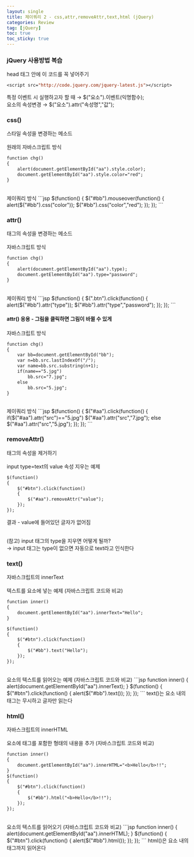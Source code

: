 ```yaml
---
layout: single
title: 제이쿼리 2 - css,attr,removeAttr,text,html (jQuery)
categories: Review
tag: [jQuery]
toc: true
toc_sticky: true
---
```


### jQuery 사용방법 복습
head 태그 안에 이 코드를 꼭 넣어주기
```jsp
<script src="http://code.jquery.com/jquery-latest.js"></script>
```
특정 이벤트 시 실행하고자 할 때 → $("요소").이벤트(익명함수); <br/>
요소의 속성변경 → $("요소").attr("속성명","값");

### css()
스타일 속성을 변경하는 메소드 <br/>
<br/>
원래의 자바스크립트 방식
```jsp
function chg()
{
	alert(document.getElementById("aa").style.color);
	document.getElementById("aa").style.color="red";
}
```
<br/>
제이쿼리 방식
```jsp
$(function()
{
	$("#bb").mouseover(function()
	{
		alert($("#bb").css("color"));
		$("#bb").css("color","red");
	});
});
```

### attr()
태그의 속성을 변경하는 메소드 <br/>
<br/>
자바스크립트 방식
```jsp
function chg()
{
	alert(document.getElementById("aa").type);
	document.getElementById("aa").type="password";
}
```
<br/>
제이쿼리 방식
```jsp
$(function()
{
	$(".btn").click(function()
	{
		alert($("#bb").attr("type"));
		$("#bb").attr("type","password");
	});
});
```

#### attr() 응용 - 그림을 클릭하면 그림이 바뀔 수 있게
자바스크립트 방식
```jsp
function chg()
{
	var bb=document.getElementById("bb");
	var n=bb.src.lastIndexOf("/");
	var name=bb.src.substring(n+1);
	if(name=="5.jpg")
		bb.src="7.jpg";
	else
		bb.src="5.jpg";
}
```
<br/>
제이쿼리 방식
```jsp
$(function()
{
	$("#aa").click(function()
	{
		if($("#aa").attr("src")=="5.jpg")
			$("#aa").attr("src","7.jpg");
		else
			$("#aa").attr("src","5.jpg");
	});
});
```

### removeAttr()
태그의 속성을 제거하기 <br/>
<br/>
input type=text의 value 속성 지우는 예제
```jsp
$(function()
{
	$("#btn").click(function()
	{
		$("#aa").removeAttr("value");
	});
});
```
결과 - value에 들어있던 글자가 없어짐 <br/>
<br/>

(참고) input 태그의 type을 지우면 어떻게 될까? <br/>
→ input 태그는 type이 없으면 자동으로 text라고 인식한다

### text()
자바스크립트의 innerText <br/>
<br/>
텍스트를 요소에 넣는 예제 (자바스크립트 코드와 비교)
```jsp
function inner()
{
	document.getElementById("aa").innerText="Hello";
}

$(function()
{
	$("#btn").click(function()
	{
		$("#bb").text("Hello");
	});
});
```
<br/>
요소의 텍스트를 읽어오는 예제 (자바스크립트 코드와 비교)
```jsp
function inner()
{
	alert(document.getElementById("aa").innerText);
}
$(function()
{
	$("#btn").click(function()
	{
		alert($("#bb").text());
	});
});
```
text()는 요소 내의 태그는 무시하고 글자만 읽는다

### html()
자바스크립트의 innerHTML <br/>
<br/>
요소에 태그를 포함한 형태의 내용을 추가 (자바스크립트 코드와 비교)
```jsp
function inner()
{
	document.getElementById("aa").innerHTML="<b>Hello</b>!!";
}
$(function()
{
	$("#btn").click(function()
	{
		$("#bb").html("<b>Hello</b>!!");
	});
});
```
<br/>
요소의 텍스트를 읽어오기 (자바스크립트 코드와 비교)
```jsp
function inner()
{
	alert(document.getElementById("aa").innerHTML);
}
$(function()
{
	$("#btn").click(function()
	{
		alert($("#bb").html());
	});
});
```
html()은 요소 내의 태그까지 읽어온다